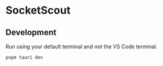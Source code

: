 # SocketScout

## Development

Run using your default terminal and not the VS Code terminal.

```bash
pnpm tauri dev
```
